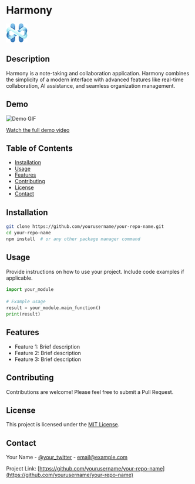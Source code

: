  # Harmony


![Project Logo](/public/logo-dark.svg)

## Description

Harmony is a note-taking and collaboration application. Harmony combines the simplicity of a modern interface with advanced features like real-time collaboration, AI assistance, and seamless organization management.

## Demo

![Demo GIF](/path/to/your/demo.gif)

[Watch the full demo video](link-to-your-video)

## Table of Contents

- [Installation](#installation)
- [Usage](#usage)
- [Features](#features)
- [Contributing](#contributing)
- [License](#license)
- [Contact](#contact)

## Installation

```bash
git clone https://github.com/yourusername/your-repo-name.git
cd your-repo-name
npm install  # or any other package manager command
```

## Usage

Provide instructions on how to use your project. Include code examples if applicable.

```python
import your_module

# Example usage
result = your_module.main_function()
print(result)
```

## Features

- Feature 1: Brief description
- Feature 2: Brief description
- Feature 3: Brief description

## Contributing

Contributions are welcome! Please feel free to submit a Pull Request.

## License

This project is licensed under the [MIT License](LICENSE).

## Contact

Your Name - [@your_twitter](https://twitter.com/your_twitter) - email@example.com

Project Link: [https://github.com/yourusername/your-repo-name](https://github.com/yourusername/your-repo-name)
